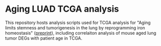 # Aging LUAD TCGA analysis

This repository hosts analysis scripts used for TCGA analysis for "Aging limits stemness and tumorigenesis in the lung by reprogramming iron homeostasis" ([preprint](https://www.biorxiv.org/content/10.1101/2024.06.23.600305v1)), including correlaiton analysis of mouse aged lung tumor DEGs with patient age in TCGA.
